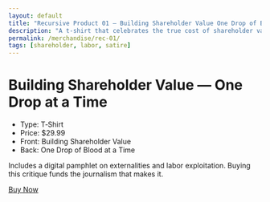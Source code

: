 ```yaml
---
layout: default
title: "Recursive Product 01 — Building Shareholder Value One Drop of Blood at a Time"
description: "A t‑shirt that celebrates the true cost of shareholder value."
permalink: /merchandise/rec-01/
tags: [shareholder, labor, satire]
---
```


# Building Shareholder Value — One Drop at a Time

- Type: T‑Shirt
- Price: $29.99
- Front: Building Shareholder Value
- Back: One Drop of Blood at a Time

Includes a digital pamphlet on externalities and labor exploitation. Buying this critique funds the journalism that makes it.

[Buy Now](/checkout/?sku=rec-01&title=Building%20Shareholder%20Value%20%E2%80%94%20One%20Drop%20at%20a%20Time&price=29.99&type=shirt)
